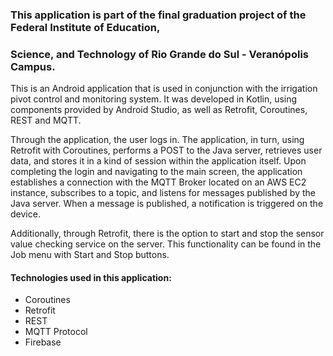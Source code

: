 ### This application is part of the final graduation project of the Federal Institute of Education, 
### Science, and Technology of Rio Grande do Sul - Veranópolis Campus.


This is an Android application that is used in conjunction with the irrigation pivot control and monitoring system.
It was developed in Kotlin, using components provided by Android Studio, as well as Retrofit, Coroutines, REST and MQTT.

Through the application, the user logs in. The application, in turn, using Retrofit with Coroutines, 
performs a POST to the Java server, retrieves user data, and stores it in a kind of session within the application itself. 
Upon completing the login and navigating to the main screen, the application establishes a connection 
with the MQTT Broker located on an AWS EC2 instance, subscribes to a topic, and listens for messages 
published by the Java server. When a message is published, a notification is triggered on the device.

Additionally, through Retrofit, there is the option to start and stop the sensor value checking service on the server. 
This functionality can be found in the Job menu with Start and Stop buttons.

#### Technologies used in this application:

* Coroutines
* Retrofit
* REST
* MQTT Protocol
* Firebase
